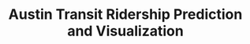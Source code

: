 ---
layout: page
title: Austin Transit Ridership Prediction and Visualization
description: Javascript, Leaflet, Billboard, HTML, CSS
img: assets/img/austin.gif
redirect: ../assets/html/austin/index.html
importance: 4
category: Web Application & Visualization
---